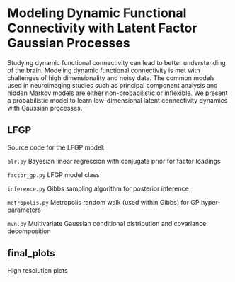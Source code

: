 # Modeling Dynamic Functional Connectivity with Latent Factor Gaussian Processes

Studying dynamic functional connectivity can lead to better understanding of the brain. Modeling dynamic functional connectivity is met with challenges of high dimensionality and noisy data. The common models used in neuroimaging studies such as principal component analysis and hidden Markov models are either non-probabilistic or inflexible. We present a probabilistic model to learn low-dimensional latent connectivity dynamics with Gaussian processes.

## LFGP

Source code for the LFGP model:

`blr.py` Bayesian linear regression with conjugate prior for factor loadings

`factor_gp.py` LFGP model class

`inference.py` Gibbs sampling algorithm for posterior inference

`metropolis.py` Metropolis random walk (used within Gibbs) for GP hyper-parameters

`mvn.py` Multivariate Gaussian conditional distribution and covariance decomposition


## final_plots

High resolution plots
